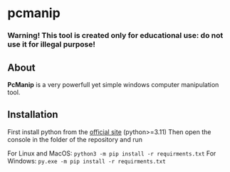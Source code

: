# pcmanip
### Warning! This tool is created only for educational use: do not use it for illegal purpose!
## About
**PcManip** is a very powerfull yet simple windows computer manipulation tool.
## Installation

First install python from the [official site](python.org) (python>=3.11)
Then open the console in the folder of the repository and run

For Linux and MacOS:
    `python3 -m pip install -r requirments.txt`
For Windows:
	`py.exe -m pip install -r requirments.txt`
